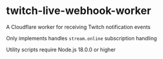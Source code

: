 # twitch-live-webhook-worker
A Cloudflare worker for receiving Twitch notification events

Only implements handles `stream.online` subscription handling

Utility scripts require Node.js 18.0.0 or higher
